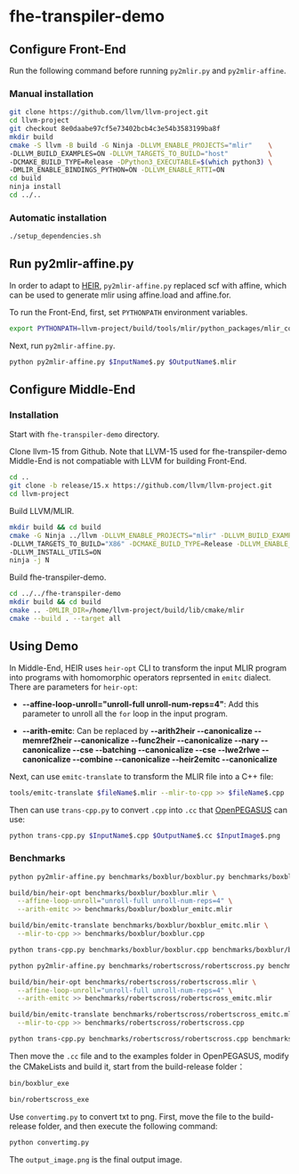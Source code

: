 # fhe-transpiler-demo

## Configure Front-End

Run the following command before running ```py2mlir.py``` and ```py2mlir-affine```.

### Manual installation

```bash
git clone https://github.com/llvm/llvm-project.git
cd llvm-project
git checkout 8e0daabe97cf5e73402bcb4c3e54b3583199ba8f
mkdir build
cmake -S llvm -B build -G Ninja -DLLVM_ENABLE_PROJECTS="mlir"    \
-DLLVM_BUILD_EXAMPLES=ON -DLLVM_TARGETS_TO_BUILD="host"          \
-DCMAKE_BUILD_TYPE=Release -DPython3_EXECUTABLE=$(which python3) \
-DMLIR_ENABLE_BINDINGS_PYTHON=ON -DLLVM_ENABLE_RTTI=ON
cd build
ninja install
cd ../..
```

### Automatic installation

```bash
./setup_dependencies.sh
```

## Run py2mlir-affine.py
In order to adapt to [HEIR](https://github.com/heir-compiler/HEIR),
```py2mlir-affine.py``` replaced scf with affine, which can be used
to generate mlir using affine.load and affine.for.

To run the Front-End, first, set ```PYTHONPATH``` environment variables.

```bash
export PYTHONPATH=llvm-project/build/tools/mlir/python_packages/mlir_core:${PYTHONPATH}
```

Next, run ```py2mlir-affine.py```.

```bash
python py2mlir-affine.py $InputName$.py $OutputName$.mlir
```

## Configure Middle-End
### Installation
Start with ``fhe-transpiler-demo`` directory.

Clone llvm-15 from Github. Note that LLVM-15 used for fhe-transpiler-demo
Middle-End is not compatiable with LLVM for building Front-End.
```bash
cd ..
git clone -b release/15.x https://github.com/llvm/llvm-project.git
cd llvm-project
```

Build LLVM/MLIR.
```bash
mkdir build && cd build
cmake -G Ninja ../llvm -DLLVM_ENABLE_PROJECTS="mlir" -DLLVM_BUILD_EXAMPLES=ON \
-DLLVM_TARGETS_TO_BUILD="X86" -DCMAKE_BUILD_TYPE=Release -DLLVM_ENABLE_ASSERTIONS=ON \
-DLLVM_INSTALL_UTILS=ON
ninja -j N
```

Build fhe-transpiler-demo.
```sh
cd ../../fhe-transpiler-demo
mkdir build && cd build
cmake .. -DMLIR_DIR=/home/llvm-project/build/lib/cmake/mlir
cmake --build . --target all
```

## Using Demo
In Middle-End, HEIR uses `heir-opt` CLI to transform the input
MLIR program into programs with homomorphic operators 
reprsented in `emitc` dialect. There are parameters for 
`heir-opt`:

+ **--affine-loop-unroll="unroll-full unroll-num-reps=4"**: 
Add this parameter to unroll all the `for` loop in the 
input program.

+ **--arith-emitc**:
Can be replaced by **--arith2heir --canonicalize --memref2heir --canonicalize
--func2heir --canonicalize --nary --canonicalize --cse --batching --canonicalize --cse
 --lwe2rlwe --canonicalize --combine --canonicalize --heir2emitc --canonicalize**

Next, can use `emitc-translate` to transform the MLIR file
into a C++ file:
```bash
tools/emitc-translate $fileName$.mlir --mlir-to-cpp >> $fileName$.cpp
```

Then can use `trans-cpp.py` to convert `.cpp` into `.cc` that [OpenPEGASUS](https://github.com/Alibaba-Gemini-Lab/OpenPEGASUS) can use:
```bash
python trans-cpp.py $InputName$.cpp $OutputName$.cc $InputImage$.png
```

### Benchmarks
```bash
python py2mlir-affine.py benchmarks/boxblur/boxblur.py benchmarks/boxblur/boxblur.mlir

build/bin/heir-opt benchmarks/boxblur/boxblur.mlir \
  --affine-loop-unroll="unroll-full unroll-num-reps=4" \
  --arith-emitc >> benchmarks/boxblur/boxblur_emitc.mlir

build/bin/emitc-translate benchmarks/boxblur/boxblur_emitc.mlir \
  --mlir-to-cpp >> benchmarks/boxblur/boxblur.cpp

python trans-cpp.py benchmarks/boxblur/boxblur.cpp benchmarks/boxblur/boxblur.cc benchmarks/boxblur/test.png
```
```bash
python py2mlir-affine.py benchmarks/robertscross/robertscross.py benchmarks/robertscross/robertscross.mlir

build/bin/heir-opt benchmarks/robertscross/robertscross.mlir \
  --affine-loop-unroll="unroll-full unroll-num-reps=4" \
  --arith-emitc >> benchmarks/robertscross/robertscross_emitc.mlir

build/bin/emitc-translate benchmarks/robertscross/robertscross_emitc.mlir \
  --mlir-to-cpp >> benchmarks/robertscross/robertscross.cpp

python trans-cpp.py benchmarks/robertscross/robertscross.cpp benchmarks/robertscross/robertscross.cc benchmarks/robertscross/test.png
```

Then move the `.cc` file and to the examples folder in OpenPEGASUS, modify the CMakeLists and build it, start from the build-release folder：
```bash
bin/boxblur_exe
```
```bash
bin/robertscross_exe
```

Use `convertimg.py` to convert txt to png. First, move the file to the build-release folder, and then execute the following command:
```bash
python convertimg.py
```

The `output_image.png` is the final output image.
